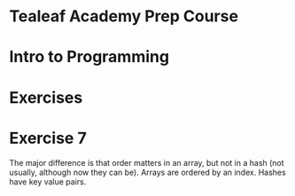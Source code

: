 # Tealeaf Academy Prep Course
# Intro to Programming
# Exercises

# Exercise 7
The major difference is that order matters in an array, but not in a hash (not usually, although now they can be). Arrays are ordered by an index. Hashes have key value pairs.
